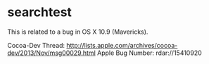 searchtest
==========

This is related to a bug in OS X 10.9 (Mavericks). 

Cocoa-Dev Thread: http://lists.apple.com/archives/cocoa-dev/2013/Nov/msg00029.html
Apple Bug Number: rdar://15410920
